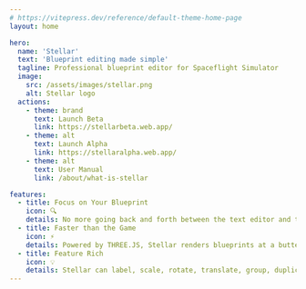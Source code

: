 ```yaml
---
# https://vitepress.dev/reference/default-theme-home-page
layout: home

hero:
  name: 'Stellar'
  text: 'Blueprint editing made simple'
  tagline: Professional blueprint editor for Spaceflight Simulator
  image:
    src: /assets/images/stellar.png
    alt: Stellar logo
  actions:
    - theme: brand
      text: Launch Beta
      link: https://stellarbeta.web.app/
    - theme: alt
      text: Launch Alpha
      link: https://stellaralpha.web.app/
    - theme: alt
      text: User Manual
      link: /about/what-is-stellar

features:
  - title: Focus on Your Blueprint
    icon: 🔍
    details: No more going back and forth between the text editor and the game. The preview accurately renders the craft in real-time.
  - title: Faster than the Game
    icon: ⚡
    details: Powered by THREE.JS, Stellar renders blueprints at a buttery smooth framerate and implements its blueprint format.
  - title: Feature Rich
    icon: 💡
    details: Stellar can label, scale, rotate, translate, group, duplicate, parts, and much more!
---
```

